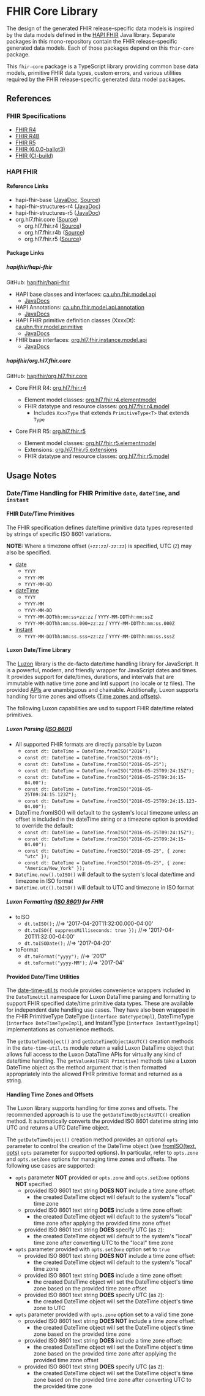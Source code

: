 # FHIR Core Library

The design of the generated FHIR release-specific data models is inspired by the data models defined in the
[HAPI FHIR](https://hapifhir.io/) Java library.
Separate packages in this mono-repository contain the FHIR release-specific generated data models.
Each of those packages depend on this `fhir-core` package.

This `fhir-core` package is a TypeScript library providing common base data models, primitive FHIR data types,
custom errors, and various utilities required by the FHIR release-specific generated data model packages.

## References

### FHIR Specifications

- [FHIR R4](https://hl7.org/fhir/R4)
- [FHIR R4B](https://hl7.org/fhir/R4B)
- [FHIR R5](https://hl7.org/fhir/R5)
- [FHIR (6.0.0-ballot3)](https://hl7.org/fhir/6.0.0-ballot3)
- [FHIR (CI-build)](https://build.fhir.org/index.html)

### HAPI FHIR

#### Reference Links

- hapi-fhir-base ([JavaDoc](https://hapifhir.io/hapi-fhir/apidocs/hapi-fhir-base/), [Source](https://github.com/hapifhir/hapi-fhir/tree/master/hapi-fhir-base))
- hapi-fhir-structures-r4 ([JavaDoc](https://hapifhir.io/hapi-fhir/apidocs/hapi-fhir-structures-r4/))
- hapi-fhir-structures-r5 ([JavaDoc](https://hapifhir.io/hapi-fhir/apidocs/hapi-fhir-structures-r5/))
- org.hl7.fhir.core ([Source](https://github.com/hapifhir/org.hl7.fhir.core))
  - org.hl7.fhir.r4 ([Source](https://github.com/hapifhir/org.hl7.fhir.core/tree/master/org.hl7.fhir.r4))
  - org.hl7.fhir.r4b ([Source](https://github.com/hapifhir/org.hl7.fhir.core/tree/master/org.hl7.fhir.r4b))
  - org.hl7.fhir.r5 ([Source](https://github.com/hapifhir/org.hl7.fhir.core/tree/master/org.hl7.fhir.r5))

#### Package Links

##### hapifhir/hapi-fhir

GitHub: [hapifhir/hapi-fhir](https://github.com/hapifhir/hapi-fhir)

- HAPI base classes and interfaces: [ca.uhn.fhir.model.api](https://github.com/hapifhir/hapi-fhir/tree/master/hapi-fhir-base/src/main/java/ca/uhn/fhir/model/api)
  - [JavaDocs](https://hapifhir.io/hapi-fhir/apidocs/hapi-fhir-base/ca/uhn/fhir/model/api/package-summary.html)
- HAPI Annotations: [ca.uhn.fhir.model.api.annotation](https://github.com/hapifhir/hapi-fhir/tree/master/hapi-fhir-base/src/main/java/ca/uhn/fhir/model/api/annotation)
  - [JavaDocs](https://hapifhir.io/hapi-fhir/apidocs/hapi-fhir-base/ca/uhn/fhir/model/api/annotation/package-summary.html)
- HAPI FHIR primitive definition classes (XxxxDt): [ca.uhn.fhir.model.primitive](https://github.com/hapifhir/hapi-fhir/tree/master/hapi-fhir-base/src/main/java/ca/uhn/fhir/model/primitive)
  - [JavaDocs](https://hapifhir.io/hapi-fhir/apidocs/hapi-fhir-base/ca/uhn/fhir/model/primitive/package-summary.html)
- FHIR base interfaces: [org.hl7.fhir.instance.model.api](https://github.com/hapifhir/hapi-fhir/tree/master/hapi-fhir-base/src/main/java/org/hl7/fhir/instance/model/api)
  - [JavaDocs](https://hapifhir.io/hapi-fhir/apidocs/hapi-fhir-base/org/hl7/fhir/instance/model/api/package-summary.html)

##### hapifhir/org.hl7.fhir.core

GitHub: [hapifhir/org.hl7.fhir.core](https://github.com/hapifhir/org.hl7.fhir.core)

- Core FHIR R4: [org.hl7.fhir.r4](https://github.com/hapifhir/org.hl7.fhir.core/tree/master/org.hl7.fhir.r4/src/main/java/org/hl7/fhir/r4)
  - Element model classes: [org.hl7.fhir.r4.elementmodel](https://github.com/hapifhir/org.hl7.fhir.core/tree/master/org.hl7.fhir.r4/src/main/java/org/hl7/fhir/r4/elementmodel)
  - FHIR datatype and resource classes: [org.hl7.fhir.r4.model](https://github.com/hapifhir/org.hl7.fhir.core/tree/master/org.hl7.fhir.r4/src/main/java/org/hl7/fhir/r4/model)
    - Includes `XxxxType` that extends `PrimitiveType<T>` that extends `Type`

- Core FHIR R5: [org.hl7.fhir.r5](https://github.com/hapifhir/org.hl7.fhir.core/tree/master/org.hl7.fhir.r5/src/main/java/org/hl7/fhir/r5)
  - Element model classes: [org.hl7.fhir.r5.elementmodel](https://github.com/hapifhir/org.hl7.fhir.core/tree/master/org.hl7.fhir.r5/src/main/java/org/hl7/fhir/r5/elementmodel)
  - Extensions: [org.hl7.fhir.r5.extensions](https://github.com/hapifhir/org.hl7.fhir.core/tree/master/org.hl7.fhir.r5/src/main/java/org/hl7/fhir/r5/extensions)
  - FHIR datatype and resource classes: [org.hl7.fhir.r5.model](https://github.com/hapifhir/org.hl7.fhir.core/tree/master/org.hl7.fhir.r5/src/main/java/org/hl7/fhir/r5/model)

## Usage Notes

### Date/Time Handling for FHIR Primitive `date`, `dateTime`, and `instant`

#### FHIR Date/Time Primitives

The FHIR specification defines date/time primitive data types represented by strings of specific ISO 8601 variations.

**NOTE:** Where a timezone offset (`+zz:zz`/`-zz:zz`) is specified, UTC (`Z`) may also be specified.

- [date](https://hl7.org/fhir/R5/datatypes.html#date)
  - `YYYY`
  - `YYYY-MM`
  - `YYYY-MM-DD`
- [dateTime](https://hl7.org/fhir/R5/datatypes.html#dateTime)
  - `YYYY`
  - `YYYY-MM`
  - `YYYY-MM-DD`
  - `YYYY-MM-DDThh:mm:ss+zz:zz` / `YYYY-MM-DDThh:mm:ssZ`
  - `YYYY-MM-DDThh:mm:ss.000+zz:zz` / `YYYY-MM-DDThh:mm:ss.000Z`
- [instant](https://hl7.org/fhir/R5/datatypes.html#instant)
  - `YYYY-MM-DDThh:mm:ss.sss+zz:zz` / `YYYY-MM-DDThh:mm:ss.sssZ`

#### Luxon Date/Time Library

The [Luzon](https://moment.github.io/luxon/#/) library is the de-facto date/time handling library for JavaScript.
It is a powerful, modern, and friendly wrapper for JavaScript dates and times.
It provides support for date/times, durations, and intervals that are immutable with native time zone and Intl
support (no locale or tz files).
The provided [APIs](https://moment.github.io/luxon/api-docs/index.html) are unambiguous and chainable.
Additionally, Luxon supports handling for time zones and offsets ([Time zones and offsets](https://moment.github.io/luxon/#/zones?id=time-zones-and-offsets)).

The following Luxon capabilities are usd to support FHIR date/time related primitives.

##### Luxon Parsing ([ISO 8601](https://moment.github.io/luxon/#/parsing?id=iso-8601))

- All supported FHIR formats are directly parsable by Luzon
  - `const dt: DateTime = DateTime.fromISO("2016");`
  - `const dt: DateTime = DateTime.fromISO("2016-05");`
  - `const dt: DateTime = DateTime.fromISO("2016-05-25");`
  - `const dt: DateTime = DateTime.fromISO("2016-05-25T09:24:15Z");`
  - `const dt: DateTime = DateTime.fromISO("2016-05-25T09:24:15-04.00");`
  - `const dt: DateTime = DateTime.fromISO("2016-05-25T09:24:15.123Z");`
  - `const dt: DateTime = DateTime.fromISO("2016-05-25T09:24:15.123-04.00");`
- DateTime.fromISO() will default to the system's local timezone unless an offset is included in the dateTime string
  or a timezone option is provided to override the default:
  - `const dt: DateTime = DateTime.fromISO("2016-05-25T09:24:15Z");`
  - `const dt: DateTime = DateTime.fromISO("2016-05-25T09:24:15-04.00");`
  - `const dt: DateTime = DateTime.fromISO("2016-05-25", { zone: "utc" });`
  - `const dt: DateTime = DateTime.fromISO("2016-05-25", { zone: "America/New_York" });`
- `DateTime.now().toISO()` will default to the system's local date/time and timezone in ISO format
- `DateTime.utc().toISO()` will default to UTC and timezone in ISO format

##### Luxon Formatting ([ISO 8601](https://moment.github.io/luxon/#/parsing?id=iso-8601)) for FHIR

- toISO
  - `dt.toISO();` //=> '2017-04-20T11:32:00.000-04:00'
  - `dt.toISO({ suppressMilliseconds: true });` //=> '2017-04-20T11:32:00-04:00'
  - `dt.toISODate();` //=> '2017-04-20'
- toFormat
  - `dt.toFormat("yyyy");` //=> '2017'
  - `dt.toFormat("yyyy-MM");` //=> '2017-04'

#### Provided Date/Time Utilities

The [date-time-util.ts](src/utility/date-time-util.ts) module provides convenience wrappers included in the `DateTimeUtil` namespace for
Luxon DataTime parsing and formatting to support FHIR specified date/time primitive data types.
These are available for independent date handling use cases.
They have also been wrapped in the FHIR PrimitiveType DateType (`interface DateTypeImpl`),
DateTimeType (`interface DateTimeTypeImpl`), and InstantType (`interface InstantTypeImpl`) implementations as
convenience methods.

The `getDateTimeObject()` and `getDateTimeObjectAsUTC()` creation methods in the `date-time-util.ts` module return a valid
Luxon DataTime object that allows full access to the Luxon DataTime APIs for virtually any kind of date/time handling.
The `getValueAs[FHIR Primitive]` methods take a Luxon DateTime object as the method argument that is then formatted
appropriately into the allowed FHIR primitive format and returned as a string.

#### Handling Time Zones and Offsets

The Luxon library supports handling for time zones and offsets.
The recommended approach is to use the `getDateTimeObjectAsUTC()` creation method.
It automatically converts the provided ISO 8601 datetime string into UTC and returns a UTC DateTime object.

The `getDateTimeObject()` creation method provides an optional `opts` parameter to control the creation of the DateTime
object (see [fromISO(text, opts)](https://moment.github.io/luxon/api-docs/index.html#datetimefromiso) `opts` parameter
for supported options).
In particular, refer to `opts.zone` and `opts.setZone` options for managing time zones and offsets.
The following use cases are supported:

- `opts` parameter **NOT** provided or `opts.zone` and `opts.setZone` options **NOT** specified
  - provided ISO 8601 text string **DOES NOT** include a time zone offset:
    - the created DateTime object will default to the system's "local" time zone
  - provided ISO 8601 text string **DOES** include a time zone offset:
    - the created DateTime object will default to the system's "local" time zone after applying the provided time zone offset
  - provided ISO 8601 text string **DOES** specify UTC (as `Z`):
    - the created DateTime object will default to the system's "local" time zone after converting UTC to the "local" time zone
- `opts` parameter provided with `opts.setZone` option set to `true`
  - provided ISO 8601 text string **DOES NOT** include a time zone offset:
    - the created DateTime object will default to the system's "local" time zone
  - provided ISO 8601 text string **DOES** include a time zone offset:
    - the created DateTime object will set the DateTime object's time zone based on the provided time zone offset
  - provided ISO 8601 text string **DOES** specify UTC (as `Z`):
    - the created DateTime object will set the DateTime object's time zone to UTC
- `opts` parameter provided with `opts.zone` option set to a valid time zone
  - provided ISO 8601 text string **DOES NOT** include a time zone offset:
    - the created DateTime object will set the DateTime object's time zone based on the provided time zone
  - provided ISO 8601 text string **DOES** include a time zone offset:
    - the created DateTime object will set the DateTime object's time zone based on the provided time zone after applying the provided time zone offset
  - provided ISO 8601 text string **DOES** specify UTC (as `Z`):
    - the created DateTime object will set the DateTime object's time zone based on the provided time zone after converting UTC to the provided time zone

